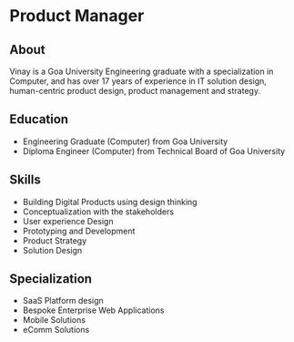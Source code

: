 # Product Manager #
## About ##
Vinay is a Goa University Engineering graduate with a specialization in Computer, and has over 17
years of experience in IT solution design, human-centric product design, product management and
strategy.
## Education ##
* Engineering Graduate (Computer) from Goa University
* Diploma Engineer (Computer) from Technical Board of Goa University

## Skills ##
* Building Digital Products using design thinking
* Conceptualization with the stakeholders
* User experience Design
* Prototyping and Development
* Product Strategy
* Solution Design

## Specialization ##
* SaaS Platform design
* Bespoke Enterprise Web Applications
* Mobile Solutions
* eComm Solutions
<!--
**vnudesign/vnudesign** is a ✨ _special_ ✨ repository because its `README.md` (this file) appears on your GitHub profile.

Here are some ideas to get you started:

- 🔭 I’m currently working on ...
- 🌱 I’m currently learning ...
- 👯 I’m looking to collaborate on ...
- 🤔 I’m looking for help with ...
- 💬 Ask me about ...
- 📫 How to reach me: ...
- 😄 Pronouns: ...
- ⚡ Fun fact: ...
-->
